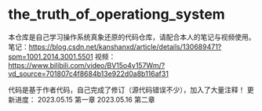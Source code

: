 # the_truth_of_operationg_system

本仓库是自己学习操作系统真象还原的代码仓库，请配合本人的笔记与视频使用。
笔记：https://blog.csdn.net/kanshanxd/article/details/130689471?spm=1001.2014.3001.5501
视频：https://www.bilibili.com/video/BV15o4y157Wm/?vd_source=701807c4f8684b13e922d0a8b116af31

代码是基于作者代码，自己完成了修订（源代码错误不少），加入了大量注释！
更新进度：
2023.05.15 第一章
2023.05.16 第二章
